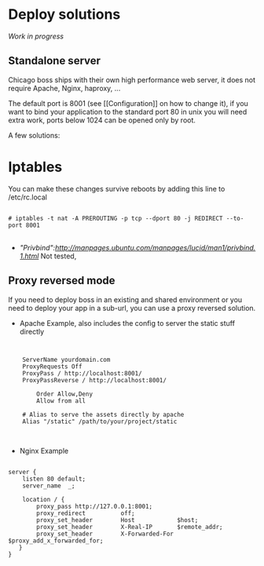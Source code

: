 # Deploy solutions
*Work in progress*

## Standalone server
Chicago boss ships with their own high performance web server, it does not require Apache, Nginx, haproxy, ...

The default port is 8001 (see [[Configuration]] on how to change it), if you want to bind your application to the standard port 80 in unix you will need extra work, ports below 1024 can be opened only by root.

A few solutions:
# Iptables

You can make these changes survive reboots by adding this line to /etc/rc.local
<pre>
<code class="shell">
# iptables -t nat -A PREROUTING -p tcp --dport 80 -j REDIRECT --to-port 8001
</code>
</pre>

* *"Privbind":http://manpages.ubuntu.com/manpages/lucid/man1/privbind.1.html* Not tested, 

## Proxy reversed mode
If you need to deploy boss in an existing and shared environment or you need to deploy your app in a sub-url, you can use a proxy reversed solution.

* Apache Example, also includes the config to server the static stuff directly
<pre>
<code class="apache">
<VirtualHost *:80>
    ServerName yourdomain.com
    ProxyRequests Off
    ProxyPass / http://localhost:8001/
    ProxyPassReverse / http://localhost:8001/
    <Proxy *> 
        Order Allow,Deny 
        Allow from all 
    </Proxy>
    # Alias to serve the assets directly by apache
    Alias "/static" /path/to/your/project/static
</VirtualHost>
</code>
</pre>

* Nginx Example
<pre>
<code class="nginx">
server {
    listen 80 default;
    server_name  _;
 
    location / {
        proxy_pass http://127.0.0.1:8001;
        proxy_redirect          off;
        proxy_set_header        Host            $host;
        proxy_set_header        X-Real-IP       $remote_addr;
        proxy_set_header        X-Forwarded-For $proxy_add_x_forwarded_for;
   }
}
</code>
</pre>
